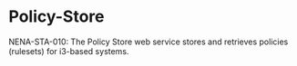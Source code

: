 # Policy-Store
NENA-STA-010: The Policy Store web service stores and retrieves policies (rulesets) for i3-based systems.

